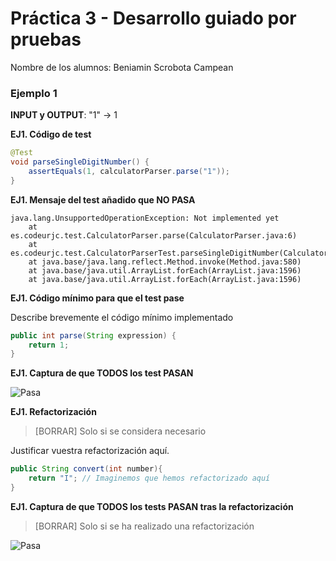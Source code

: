 # Práctica 3 - Desarrollo guiado por pruebas

Nombre de los alumnos: Beniamin Scrobota Campean

### Ejemplo 1

**INPUT y OUTPUT**: "1" -> 1

**EJ1. Código de test**
```java
@Test
void parseSingleDigitNumber() {
    assertEquals(1, calculatorParser.parse("1"));
}
```

**EJ1. Mensaje del test añadido que NO PASA**

```log
java.lang.UnsupportedOperationException: Not implemented yet
	at es.codeurjc.test.CalculatorParser.parse(CalculatorParser.java:6)
	at es.codeurjc.test.CalculatorParserTest.parseSingleDigitNumber(CalculatorParserTest.java:19)
	at java.base/java.lang.reflect.Method.invoke(Method.java:580)
	at java.base/java.util.ArrayList.forEach(ArrayList.java:1596)
	at java.base/java.util.ArrayList.forEach(ArrayList.java:1596)
```

**EJ1. Código mínimo para que el test pase**

Describe brevemente el código mínimo implementado

```java
public int parse(String expression) {
    return 1;
}
```

**EJ1. Captura de que TODOS los test PASAN**

![Pasa](capturas/Ejemplo_1_PASA.png "Pasa")

**EJ1. Refactorización**
> [BORRAR]  Solo si se considera necesario

Justificar vuestra refactorización aquí.

```java
public String convert(int number){
    return "I"; // Imaginemos que hemos refactorizado aquí
}
```
**EJ1. Captura de que TODOS los tests PASAN tras la refactorización**
> [BORRAR]  Solo si se ha realizado una refactorización

![Pasa](capturas/Ejemplo_1_PASA.png "Pasa")
